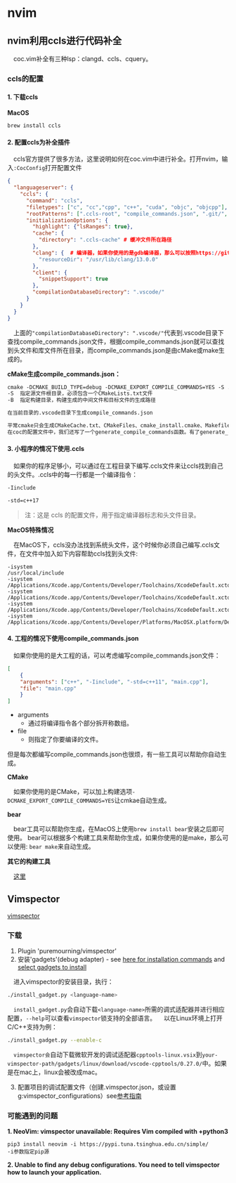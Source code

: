 # nvim

## nvim利用ccls进行代码补全
&emsp;coc.vim补全有三种lsp：clangd、ccls、cquery。

### ccls的配置
#### 1. 下载ccls
**MacOS**

``
brew install ccls
``

#### 2. 配置ccls为补全插件
&emsp;ccls官方提供了很多方法，这里说明如何在coc.vim中进行补全。打开nvim，输入`:CocConfig`打开配置文件

~~~json
{
  "languageserver": {
    "ccls": {
      "command": "ccls",
      "filetypes": ["c", "cc","cpp", "c++", "cuda", "objc", "objcpp"],
      "rootPatterns": [".ccls-root", "compile_commands.json", ".git/", ".hg/", ".vscode", ".vim/"], # 指定搜索项目根目录的模式。这些模式可以是文件名、文件夹名或正则表达式。
      "initializationOptions": {
        "highlight": {"lsRanges": true},
        "cache": {
          "directory": ".ccls-cache" # 缓冲文件所在路径
        },
        "clang": {  # 编译器，如果你使用的是gdb编译器，那么可以按照https://github.com/neoclide/coc.nvim/wiki/Language-servers#ccobjective-c进行配置
          "resourceDir": "/usr/lib/clang/13.0.0"
        },
        "client": {
          "snippetSupport": true
        },
        "compilationDatabaseDirectory": ".vscode/"
      }
    }
  }
}
~~~
&emsp;上面的`"compilationDatabaseDirectory": ".vscode/"`代表到.vscode目录下查找compile_commands.json文件，根据compile_commands.json就可以查找到头文件和库文件所在目录，而compile_commands.json是由cMake或make生成的。

**cMake生成compile_commands.json：**
~~~markdown
cmake -DCMAKE_BUILD_TYPE=debug -DCMAKE_EXPORT_COMPILE_COMMANDS=YES -S . -B .vscode
-S  指定源文件根目录，必须包含一个CMakeLists.txt文件
-B  指定构建目录，构建生成的中间文件和目标文件的生成路径  

在当前目录的.vscode目录下生成compile_commands.json

平常cmake只会生成CMakeCache.txt、CMakeFiles、cmake_install.cmake、Makefile。上面的cmake多生成了compile_commands.json等文件。
在coc的配置文件中，我们还写了一个generate_compile_commands函数。有了generate_compile_commands函数，我们就可以通过输入:Gcmake来执行上面的cmake命令。
~~~


#### 3. 小程序的情况下使用.ccls
&emsp;如果你的程序足够小，可以通过在工程目录下编写.ccls文件来让ccls找到自己的头文件。.ccls中的每一行都是一个编译指令：

~~~markdown
-Iinclude

-std=c++17
~~~
> 注：这是 ccls 的配置文件，用于指定编译器标志和头文件目录。

**MacOS特殊情况**

&emsp;在MacOS下，ccls没办法找到系统头文件，这个时候你必须自己编写.ccls文件，在文件中加入如下内容帮助ccls找到头文件:
~~~
-isystem
/usr/local/include
-isystem
/Applications/Xcode.app/Contents/Developer/Toolchains/XcodeDefault.xctoolchain/usr/include/c++/v1
-isystem
/Applications/Xcode.app/Contents/Developer/Toolchains/XcodeDefault.xctoolchain/usr/lib/clang/10.0.1/include
-isystem
/Applications/Xcode.app/Contents/Developer/Toolchains/XcodeDefault.xctoolchain/usr/include
-isystem
/Applications/Xcode.app/Contents/Developer/Platforms/MacOSX.platform/Developer/SDKs/MacOSX10.14.sdk/usr/include
~~~

#### 4. 工程的情况下使用compile_commands.json

&emsp;如果你使用的是大工程的话，可以考虑编写compile_commands.json文件：

~~~json
[
    {
    "arguments": ["c++", "-Iinclude", "-std=c++11", "main.cpp"],
    "file": "main.cpp"
    }
]
~~~
- arguments
  - 通过将编译指令各个部分拆开称数组。
- file
  - 则指定了你要编译的文件。

但是每次都编写compile_commands.json也很烦，有一些工具可以帮助你自动生成。

**CMake**

&emsp;如果你使用的是CMake，可以加上构建选项`-DCMAKE_EXPORT_COMPILE_COMMANDS=YES`让cmkae自动生成。

**bear**

&emsp;bear工具可以帮助你生成，在MacOS上使用`brew install bear`安装之后即可使用。 bear可以根据多个构建工具来帮助你生成，如果你使用的是make，那么可以使用: `bear make`来自动生成。

**其它的构建工具**

&emsp;[这里](https://github.com/MaskRay/ccls/wiki/Project-Setup#compile_commandsjson)


## Vimspector
[vimspector](https://github.com/puremourning/vimspector)

### 下载
1. Plugin 'puremourning/vimspector'
2. 安装'gadgets'(debug adapter) - see [here for installation commands](https://github.com/puremourning/vimspector#install-some-gadgets) and [select gadgets to install](https://github.com/puremourning/vimspector#supported-languages)

&emsp;进入vimspector的安装目录，执行：
~~~BASH
./install_gadget.py <language-name>
~~~
&emsp;`install_gadget.py`会自动下载`<language-name>`所需的调式适配器并进行相应配置，`--help`可以查看`vimspector`锁支持的全部语言。
&emsp;以在Linux环境上打开C/C++支持为例：
~~~BASH
./install_gadget.py --enable-c
~~~
&emsp;`vimspector会`自动下载微软开发的调试适配器`cpptools-linux.vsix`到`your-vimspector-path/gadgets/linux/download/vscode-cpptools/0.27.0/`中。如果是在mac上，linux会被改成mac。

3. 配置项目的调试配置文件（创建.vimspector.json，或设置g:vimspector_configurations）see[参考指南](https://puremourning.github.io/vimspector/configuration.html)


### 可能遇到的问题
**1. NeoVim: vimspector unavailable: Requires Vim compiled with +python3**
```
pip3 install neovim -i https://pypi.tuna.tsinghua.edu.cn/simple/
-i参数指定pip源
```
**2. Unable to find any debug configurations. You need to tell vimspector how to launch your application.**
```

```
